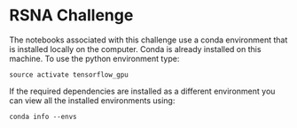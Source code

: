 # RSNA Challenge
The notebooks associated with this challenge use a conda environment that is installed locally on the computer. Conda is already installed on this machine. To use the python environment type:
```
source activate tensorflow_gpu
```

If the required dependencies are installed as a different environment you can view all the installed environments using:

```
conda info --envs
```
